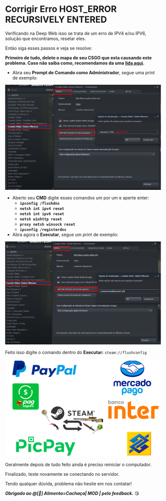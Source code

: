 # Corrigir Erro HOST\_ERROR RECURSIVELY ENTERED

Verificando na Deep Web isso se trata de um erro de IPV4 e/ou IPV6, solução que encontramos, resetar eles.

Então siga esses passos e veja se resolve:

**Primeiro de tudo, delete o mapa de seu CSGO que esta causando este problema. Caso não saiba como, recomendamos da uma** [**lida aqui**](https://docs.zkservidores.com/f.a.q-base-de-conhecimento/bug-servidores-csgo/jogo-fecha-sozinho-ao-tentar-me-conectar-nos-servidores)**.**

* Abra seu **Prompt de Comando como Administrador**, segue uma print de exemplo: 

![Prompt de Comand](../../.gitbook/assets/image%20%286%29.png)

* Aberto seu **CMD** digite esses comandos um por um e aperte enter: 
  * **`ipconfig /flushdns`**
  * **`netsh int ipv4 reset`**
  * **`netsh int ipv6 reset`**
  * **`netsh winhttp reset`**
  * **`proxy netsh winsock reset`**
  * **`ipconfig /registerdns`**
* Abra agora o **Executar**, segue um print de exemplo: 

![OBS: Caso queira um atalho, basta clicar em seu teclado Win+R.](../../.gitbook/assets/image%20%285%29.png)

Feito isso digite o comando dentro do **Executar:** `steam://flushconfig`

![](../../.gitbook/assets/image%20%282%29.png)

Geralmente depois de tudo feito ainda é preciso reiniciar o computador.

Finalizado, teste novamente se conectando no servidor. 

Tendo qualquer dúvida, problema não hesite em nos contatar!

_**Obrigado ao @\[💎\] Alimento=Cachaça\| MOD \| pelo feedback.**_ 😘 

